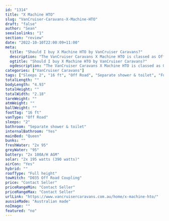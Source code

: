 ```yaml
---
id: "1314"
title: "X Machine HTO"
slug: "VanCruiser-Caravans-X-Machine-HTO"
draft: "false"
author: "Sean"
seealsolinks: "1"
section: "review"
date: "2022-10-10T22:00:09+11:00"
meta:
  title: "Should I buy X Machine HTO by VanCruiser Caravans?"
  description: "The VanCruiser Caravans X Machine HTO is classed as Off Road, and sleeps 2 people. It is Australian made and comes in at 16 ft. It generally has Separate shower & toilet."
  ogtitle: "Should I buy X Machine HTO by VanCruiser Caravans?"
  ogdescription: "The VanCruiser Caravans X Machine HTO is classed as Off Road, and sleeps 2 people. It is Australian made and comes in at 16 ft. It generally has Separate shower & toilet."
categories: ["VanCruiser Caravans"]
tags: ["Sleeps 2", "16 ft", "Off Road", "Separate shower & toilet", "Full height", "Price Unknown", "Australian made"]
totalLength: ""
bodyLength: "4.93"
totalHeight: ""
totalWidth: "2.18"
tareWeight: ""
atmWeight: ""
ballWeight: ""
footTag: "16 ft"
vanType: "Off Road"
sleeps: "2"
bathroom: "Separate shower & toilet"
internalBathroom: "Yes"
mainBed: "Queen"
bunks: ""
freshWater: "2x 95"
greyWater: "95"
battery: "2x 100A/H AGM"
solar: "2x 195 watts (390 watts)"
airCon: "Yes"
hybrid: ""
roofType: "Full height"
towHitch: "D035 Off Road Coupling"
price: "Contact Seller"
priceRangeMin: "Contact Seller"
priceRangeMax: "Contact Seller"
urlLink: "https://www.vancruisercaravans.com.au/home/x-machine-hto/"
aussieMade: "Australian made"
noImage: ""
featured: "no"
---
```

